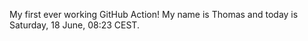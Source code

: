 My first ever working GitHub Action!
My name is Thomas and today is Saturday, 18 June, 08:23 CEST. 

